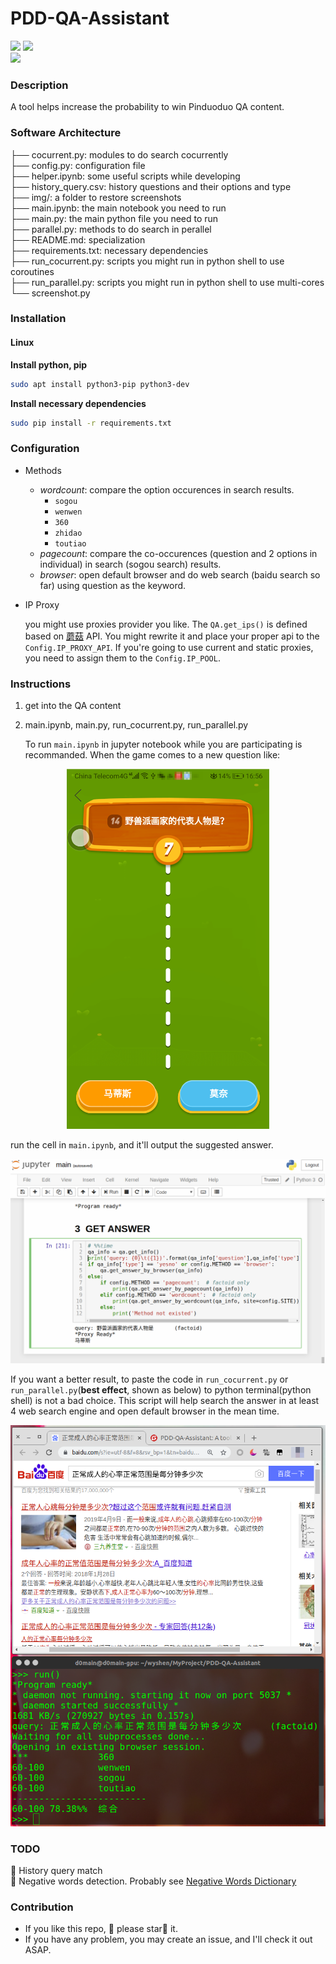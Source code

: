 



# PDD-QA-Assistant

![](https://img.shields.io/badge/python-v3.5-blue?style=plastic) ![](https://img.shields.io/badge/dependencies-up%20to%20date-brightgreen)  
![](https://img.shields.io/badge/platform-linux--64%20%7C%20win--32%20%7C%20win--64-lightgrey)

### Description

A tool helps increase the probability to win Pinduoduo QA content.



### Software Architecture


├── cocurrent.py: modules to do search cocurrently  
├── config.py: configuration file  
├── helper.ipynb: some useful scripts while developing  
├── history_query.csv: history questions and their options and type  
├── img/: a folder to restore screenshots  
├── main.ipynb: the main notebook you need to run  
├── main.py:  the main python file you need to run  
├── parallel.py: methods to do search in perallel  
├── README.md: specialization  
├── requirements.txt: necessary dependencies  
├── run_cocurrent.py: scripts you might run in python shell to use coroutines  
├── run_parallel.py: scripts you might run in python shell to use multi-cores  
└── screenshot.py  



### Installation

#### Linux

**Install python, pip**

```bash
sudo apt install python3-pip python3-dev
```

 **Install necessary dependencies**

```bash
sudo pip install -r requirements.txt
```


### Configuration

- Methods

  - *wordcount*: compare the option occurences in search results.
    - `sogou`
    - `wenwen`
    - `360`
    - `zhidao`
    - `toutiao`
  - *pagecount*: compare the co-occurences (question and 2 options in individual)  in search (sogou search) results.
  - *browser*: open default browser and do web search (baidu search so far) using question as the keyword.

- IP Proxy

  you might use proxies provider you like. The `QA.get_ips()` is defined based on [蘑菇](http://www.moguproxy.com) API. You might rewrite it and place your proper api to the `Config.IP_PROXY_API`. If you're going to use current and static proxies, you need to assign them to the `Config.IP_POOL`.

### Instructions

1. get into the QA content 

2. main.ipynb, main.py, run_cocurrent.py, run_parallel.py

    To run `main.ipynb` in jupyter notebook while you are participating is recommanded. When the game comes to a new question like:  

  <div align=center><img src="./screenshot_android.png" alt="screenshot_android" width="324" height="576"></div>

  

   run the cell in `main.ipynb`, and it'll output the suggested answer.  

   <div align=center><img src="./screenshot_nb.png" alt="screenshot_notebook"></div>

  


If you want a better result, to paste the code in `run_cocurrent.py` or `run_parallel.py`(**best effect**, shown as below) to python terminal(python shell) is not a bad choice. This script will help search the answer in at least 4 web search engine and open default browser in the mean time.
<div align=center><img src="./screenshot_parallel.png" alt="screenshot_parallel"　width="576"></div>

### TODO
:black_square_button: History query match  
:black_square_button: Negative words detection. Probably see [Negative Words Dictionary](https://github.com/guotong1988/chinese_dictionary/blob/master/dict_negative.txt)
   

### Contribution
- If you like this repo, :heartbeat: please star:star2: it.
- If you have any problem, you may create an issue, and I'll check it out ASAP.





